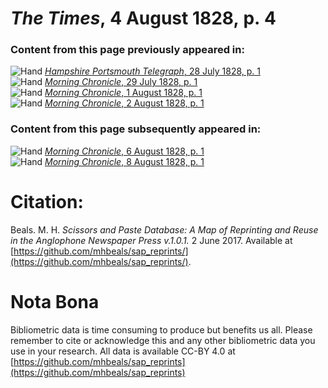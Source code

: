 # *The Times*, 4 August 1828, p. 4  
  
### Content from this page previously appeared in:  
![Hand](http://scissorsandpaste.net/wp-content/uploads/2017/06/smallhandpointer.png) [*Hampshire Portsmouth Telegraph*, 28 July 1828, p. 1](https://mhbeals.github.io/sap_html/Hampshire-Portsmouth-Telegraph/Hampshire-Portsmouth-Telegraph-28-July-1828-p-1)  
![Hand](http://scissorsandpaste.net/wp-content/uploads/2017/06/smallhandpointer.png) [*Morning Chronicle*, 29 July 1828, p. 1](https://mhbeals.github.io/sap_html/Morning-Chronicle/Morning-Chronicle-29-July-1828-p-1)  
![Hand](http://scissorsandpaste.net/wp-content/uploads/2017/06/smallhandpointer.png) [*Morning Chronicle*, 1 August 1828, p. 1](https://mhbeals.github.io/sap_html/Morning-Chronicle/Morning-Chronicle-1-August-1828-p-1)  
![Hand](http://scissorsandpaste.net/wp-content/uploads/2017/06/smallhandpointer.png) [*Morning Chronicle*, 2 August 1828, p. 1](https://mhbeals.github.io/sap_html/Morning-Chronicle/Morning-Chronicle-2-August-1828-p-1)  
  
### Content from this page subsequently appeared in:  
![Hand](http://scissorsandpaste.net/wp-content/uploads/2017/06/smallhandpointer.png) [*Morning Chronicle*, 6 August 1828, p. 1](https://mhbeals.github.io/sap_html/Morning-Chronicle/Morning-Chronicle-6-August-1828-p-1)  
![Hand](http://scissorsandpaste.net/wp-content/uploads/2017/06/smallhandpointer.png) [*Morning Chronicle*, 8 August 1828, p. 1](https://mhbeals.github.io/sap_html/Morning-Chronicle/Morning-Chronicle-8-August-1828-p-1)  


# Citation: 

Beals. M. H. *Scissors and Paste Database: A Map of Reprinting and Reuse in the Anglophone Newspaper Press v.1.0.1.* 2 June 2017. Available at [https://github.com/mhbeals/sap_reprints/](https://github.com/mhbeals/sap_reprints/). 

# Nota Bona

Bibliometric data is time consuming to produce but benefits us all. Please remember to cite or acknowledge this and any other bibliometric data you use in your research. All data is available CC-BY 4.0 at [https://github.com/mhbeals/sap_reprints](https://github.com/mhbeals/sap_reprints)